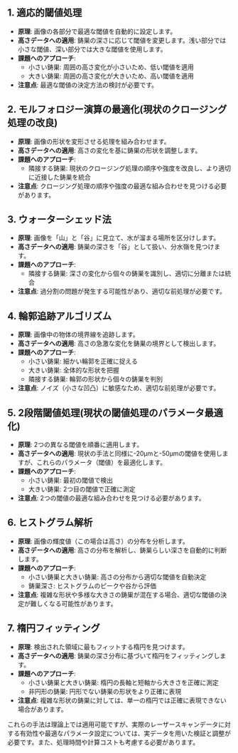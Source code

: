 ## 1. 適応的閾値処理

- **原理**: 画像の各部分で最適な閾値を自動的に設定します。
- **高さデータへの適用**: 鋳巣の深さに応じて閾値を変更します。浅い部分では小さな閾値、深い部分では大きな閾値を使用します。
- **課題へのアプローチ**:
  - 小さい鋳巣: 周囲の高さ変化が小さいため、低い閾値を適用
  - 大きい鋳巣: 周囲の高さ変化が大きいため、高い閾値を適用
- **注意点**: 最適な閾値の決定方法の検討が必要です。

## 2. モルフォロジー演算の最適化(現状のクロージング処理の改良)

- **原理**: 画像の形状を変形させる処理を組み合わせます。
- **高さデータへの適用**: 高さの変化を基に鋳巣の形状を調整します。
- **課題へのアプローチ**:
  - 隣接する鋳巣: 現状のクロージング処理の順序や強度を改良し、より適切に近接した鋳巣を統合
- **注意点**: クロージング処理の順序や強度の最適な組み合わせを見つける必要があります。

## 3. ウォーターシェッド法

- **原理**: 画像を「山」と「谷」に見立て、水が溜まる場所を区分けします。
- **高さデータへの適用**: 鋳巣の深さを「谷」として扱い、分水嶺を見つけます。
- **課題へのアプローチ**:
  - 隣接する鋳巣: 深さの変化から個々の鋳巣を識別し、適切に分離または統合
- **注意点**: 過分割の問題が発生する可能性があり、適切な前処理が必要です。

## 4. 輪郭追跡アルゴリズム

- **原理**: 画像中の物体の境界線を追跡します。
- **高さデータへの適用**: 高さの急激な変化を鋳巣の境界として検出します。
- **課題へのアプローチ**:
  - 小さい鋳巣: 細かい輪郭を正確に捉える
  - 大きい鋳巣: 全体的な形状を把握
  - 隣接する鋳巣: 輪郭の形状から個々の鋳巣を判別
- **注意点**: ノイズ（小さな凹凸）に敏感なため、適切な前処理が必要です。

## 5. 2段階閾値処理(現状の閾値処理のパラメータ最適化)

- **原理**: 2つの異なる閾値を順番に適用します。
- **高さデータへの適用**: 現状の手法と同様に-20μmと-50μmの閾値を使用しますが、これらのパラメータ（閾値）を最適化します。
- **課題へのアプローチ**:
  - 小さい鋳巣: 最初の閾値で検出
  - 大きい鋳巣: 2つ目の閾値で正確に測定
- **注意点**: 2つの閾値の最適な組み合わせを見つける必要があります。

## 6. ヒストグラム解析

- **原理**: 画像の輝度値（この場合は高さ）の分布を分析します。
- **高さデータへの適用**: 高さの分布を解析し、鋳巣らしい深さを自動的に判断します。
- **課題へのアプローチ**:
  - 小さい鋳巣と大きい鋳巣: 高さの分布から適切な閾値を自動決定
  - 鋳巣深さ: ヒストグラムのピークや谷から評価
- **注意点**: 複雑な形状や多様な大きさの鋳巣が混在する場合、適切な閾値の決定が難しくなる可能性があります。

## 7. 楕円フィッティング

- **原理**: 検出された領域に最もフィットする楕円を見つけます。
- **高さデータへの適用**: 鋳巣の深さ分布に基づいて楕円をフィッティングします。
- **課題へのアプローチ**:
  - 小さい鋳巣と大きい鋳巣: 楕円の長軸と短軸から大きさを正確に測定
  - 非円形の鋳巣: 円形でない鋳巣の形状をより正確に表現
- **注意点**: 複雑な形状の鋳巣に対しては、単一の楕円では正確に表現できない場合があります。

これらの手法は理論上では適用可能ですが、実際のレーザースキャンデータに対する有効性や最適なパラメータ設定については、実データを用いた検証と調整が必要です。また、処理時間や計算コストも考慮する必要があります。
